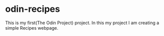 # odin-recipes
This is my first(The Odin Project) project. 
In this my project I am creating a simple Recipes webpage.
